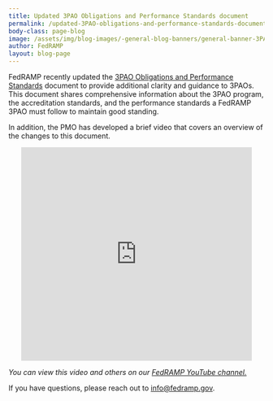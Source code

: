 ```yaml
---
title: Updated 3PAO Obligations and Performance Standards document
permalink: /updated-3PAO-obligations-and-performance-standards-document/
body-class: page-blog
image: /assets/img/blog-images/-general-blog-banners/general-banner-3PAO.png
author: FedRAMP
layout: blog-page
---
```


FedRAMP recently updated the <a href="{{site.baseurl}}/assets/resources/documents/3PAO_Obligations_and_Performance_Guide.pdf">3PAO Obligations and Performance Standards</a> document to provide additional clarity and guidance to 3PAOs. This document shares comprehensive information about the 3PAO program, the accreditation standards, and the performance standards a FedRAMP 3PAO must follow to maintain good standing. 

In addition, the PMO has developed a brief video that covers an overview of the changes to this document.

<div class="video-responsive">
<iframe width="560" height="420" style="width:  90%; margin-left: 5%;" src="https://www.youtube.com/embed/737mv1gH1cU" frameborder="0" allow="accelerometer; autoplay; encrypted-media; gyroscope; picture-in-picture" allowfullscreen></iframe>
</div>

*You can view this video and others on our <a href="www.youtube.com/fedramp">FedRAMP YouTube channel.</a>*

If you have questions, please reach out to <a href="mailto:info@fedramp.gov">info@fedramp.gov</a>.





